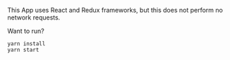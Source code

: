 This App uses React and Redux frameworks, but this does not perform no network requests.

Want to run?

```
yarn install
yarn start
```
